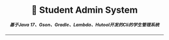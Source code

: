 <h1 align="center">🏢 Student Admin System</h1>
<h5 align="center">基于Java 17、Gson、Gradle、Lambda、Hutool开发的Cli的学生管理系统</h5>

------

